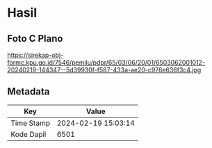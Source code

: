 # Hasil

## Foto C Plano

https://sirekap-obj-formc.kpu.go.id/7546/pemilu/pdpr/65/03/06/20/01/6503062001012-20240219-144347--5d39930f-f587-433a-ae20-c976e636f3c4.jpg


## Metadata

| Key        | Value               |
| ---------- | ------------------- |
| Time Stamp | 2024-02-19 15:03:14 |
| Kode Dapil | 6501                |



